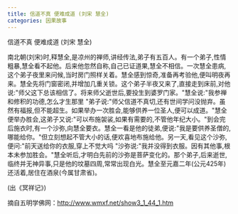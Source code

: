 ```yaml
---
title: 信道不真 便难成道 (刘宋 慧全)
categories: 因果故事
---
```



信道不真 便难成道 (刘宋 慧全)

南北朝(刘宋)时,释慧全,是凉州的禅师,讲经传法,弟子有五百人。有一个弟子,性情粗暴,慧全看不起他。后来他忽然自称,自己已证道果,慧全不相信。一次慧全患病,这个弟子夜里来问候,当时房门照样关着。慧全感到惊奇,准备再考验他,便叫明夜再来。慧全先将门窗密闭,并增加几重关锁。这个弟子半夜又来了,直接走到床前,对他说:"师父这下总该相信了。将来师父逝世后,要投生到婆罗门家。"慧全说:"我参禅和修积的功德,怎么才生那里 "弟子说:"师父信道不真切,还有世间学问没抛弃。虽然有福报,但不能超生。如果举办一次胜会,能够供养一位圣人,便可以成道。"慧全便举办胜会,这弟子又说:"可以布施袈裟,如果有需要的,不管他年纪大小。"到会完后施衣时,有一个沙弥,向慧全要衣。慧全一看是他的徒弟,便说:"我是要供养圣僧的,哪能给你。"但立刻想起不管大小的话,便欢喜地布施给他。另一天,看见这个沙弥,便问:"前天送给你的衣服,穿上不觉大吗 "沙弥说:"我并没得到衣服。因有其他事,根本未参加胜会。"慧全听后,才明白先前的沙弥是菩萨变化的。那个弟子,后来逝世,临终并无神异事,只是他的坟墓四周,常常出现白光。慧全至元嘉二年(公元425年)还活着,居住在酒泉(今属甘肃省)。

(出《冥祥记》)

摘自五明学佛网：http://www.wmxf.net/show3_1_44_1.htm